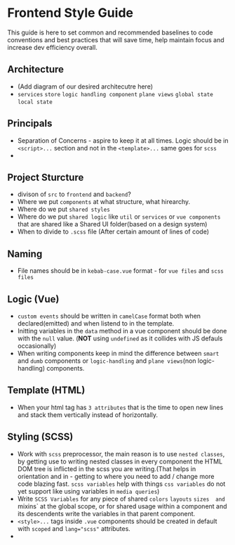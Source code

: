 # Frontend Style Guide
This guide is here to set common and recommended baselines to code conventions and best practices that will save time, help maintain focus and increase dev efficiency overall.

## Architecture
* (Add diagram of our desired architecutre here)
* `services` `store` `logic handling component` `plane views` `global state` `local state`

## Principals
* Separation of Concerns - aspire to keep it at all times. Logic should be in `<script>...` section and not in the `<template>...` same goes for `scss`
* 

## Project Sturcture
* divison of `src` to `frontend` and `backend`?
* Where we put `components` at what structure, what hirearchy.
* Where do we put `shared styles`
* Where do we put `shared logic` like `util` or `services` or `vue components` that are shared like a Shared UI folder(based on a design system)
* When to divide to `.scss` file (After certain amount of lines of code) 

## Naming
* File names should be in `kebab-case.vue` format - for `vue files` and `scss files`

## Logic (Vue)
* `custom events` should be written in `camelCase` format both when declared(emitted) and when listend to in the template.
* Initting variables in the `data` method in a vue component should be done with the `null` value. (**NOT** using `undefined` as it collides with JS defauls occasionally)
* When writing components keep in mind the difference between `smart` and `dumb` components or `logic-handling` and `plane views`(non logic-handling) components.

## Template (HTML)
* When your html tag has `3 attributes` that is the time to open new lines and stack them vertically instead of horizontally.

## Styling (SCSS)
* Work with `scss` preprocessor, the main reason is to use `nested classes`, by getting use to writing nested classes in every component the HTML DOM tree is inflicted in the scss you are writing.(That helps in orientation and in - getting to where you need to add / change more code blazing fast. `scss variables` help with things `css variables` do not yet support like using variables in `media queries`)
* Write `SCSS Variables` for any piece of shared `colors` `layouts` `sizes  and `mixins` at the global scope, or for shared
usage within a component and its descendents write the variables in that parent component.
* `<style>...` tags inside `.vue` components should be created in default with `scoped` and `lang="scss"` attributes.
* 
